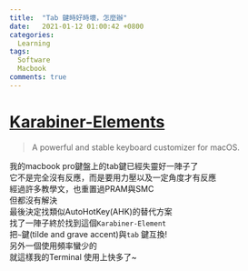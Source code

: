 ```yaml
---
title:  "Tab 鍵時好時壞，怎麼辦"
date:   2021-01-12 01:00:42 +0800
categories: 
  Learning
tags:
  Software
  Macbook
comments: true
---
```


# [Karabiner-Elements](https://karabiner-elements.pqrs.org)

> A powerful and stable keyboard customizer for macOS.

我的macbook pro鍵盤上的tab鍵已經失靈好一陣子了  
它不是完全沒有反應，而是要用力壓以及一定角度才有反應  
經過許多教學文，也重置過PRAM與SMC  
但都沒有解決  
最後決定找類似AutoHotKey(AHK)的替代方案  
找了一陣子終於找到這個`Karabiner-Element`  
把`~`鍵(tilde and grave accent)與`tab` 鍵互換!  
另外一個使用頻率蠻少的  
就這樣我的Terminal 使用上快多了~






